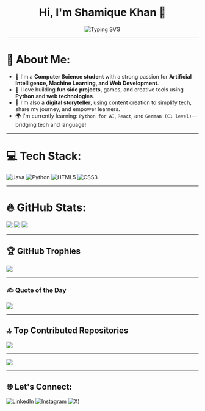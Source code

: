 <h1 align="center">Hi, I'm Shamique Khan 👋</h1>
<p align="center">
  <img src="https://readme-typing-svg.herokuapp.com?font=Fira+Code&pause=1000&color=F76E6E&center=true&vCenter=true&width=435&lines=CS+Student+%7C+AI+%26+ML+Explorer;Python+Dev+%7C+Frontend+Learner;Content+Creator+%7C+Always+Learning" alt="Typing SVG" />
</p>

---

# 💫 About Me:

- 🧠 I'm a **Computer Science student** with a strong passion for **Artificial Intelligence, Machine Learning, and Web Development**.
- 🚀 I love building **fun side projects**, games, and creative tools using **Python** and **web technologies**.
- 🎥 I'm also a **digital storyteller**, using content creation to simplify tech, share my journey, and empower learners.
- 🌍 I'm currently learning: `Python for AI`, `React`, and `German (C1 level)`—bridging tech and language!

---

# 💻 Tech Stack:
![Java](https://img.shields.io/badge/java-%23ED8B00.svg?style=for-the-badge&logo=openjdk&logoColor=white) 
![Python](https://img.shields.io/badge/python-3670A0?style=for-the-badge&logo=python&logoColor=ffdd54) 
![HTML5](https://img.shields.io/badge/html5-%23E34F26.svg?style=for-the-badge&logo=html5&logoColor=white) 
![CSS3](https://img.shields.io/badge/css3-%231572B6.svg?style=for-the-badge&logo=css3&logoColor=white)

---

# 🔥 GitHub Stats:
![](https://github-readme-stats.vercel.app/api?username=shamiquekhan&theme=react&hide_border=false&include_all_commits=true&count_private=true)
![](https://github-readme-streak-stats.herokuapp.com/?user=shamiquekhan&theme=react&hide_border=false)
![](https://github-readme-stats.vercel.app/api/top-langs/?username=shamiquekhan&theme=react&hide_border=false&layout=compact)

---

## 🏆 GitHub Trophies
![](https://github-profile-trophy.vercel.app/?username=shamiquekhan&theme=darkhub&no-frame=true&margin-w=4)

---

### ✍️ Quote of the Day
![](https://quotes-github-readme.vercel.app/api?type=horizontal&theme=dark)

---

## 🔝 Top Contributed Repositories
![](https://github-contributor-stats.vercel.app/api?username=shamiquekhan&limit=5&theme=react&combine_all_yearly_contributions=true)

---

[![](https://visitcount.itsvg.in/api?id=shamiquekhan&icon=0&color=4)](https://visitcount.itsvg.in)

---

## 🌐 Let's Connect:

[![LinkedIn](https://img.shields.io/badge/LinkedIn-%230077B5.svg?style=flat-square&logo=linkedin&logoColor=white)](https://linkedin.com/in/shamique-khan) 
[![Instagram](https://img.shields.io/badge/Instagram-%23E4405F.svg?style=flat-square&logo=instagram&logoColor=white)](https://instagram.com/khan.shamique_18) 
[![X](https://img.shields.io/badge/X-%23000000.svg?style=flat-square&logo=X&logoColor=white)](https://x.com/Shamique_1810))
